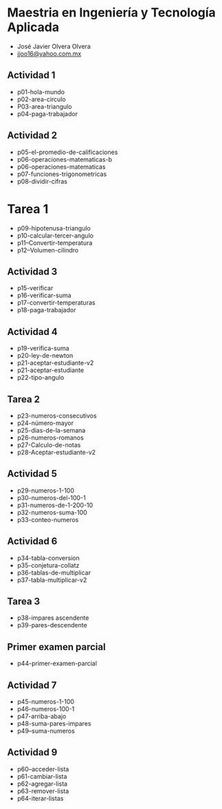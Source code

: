 # Maestria en Ingeniería y Tecnología Aplicada  

- José Javier Olvera Olvera
- jjoo16@yahoo.com.mx

## Actividad 1 

- p01-hola-mundo
- p02-area-circulo 
- P03-area-triangulo
- p04-paga-trabajador

## Actividad 2 
- p05-el-promedio-de-calificaciones
- p06-operaciones-matematicas-b
- p06-operaciones-matematicas
- p07-funciones-trigonometricas
- p08-dividir-cifras

# Tarea 1
- p09-hipotenusa-triangulo
- p10-calcular-tercer-angulo
- p11–Convertir-temperatura
- p12–Volumen-cilindro


## Actividad 3
- p15-verificar
- p16-verificar-suma
- p17-convertir-temperaturas
- p18-paga-trabajador

## Actividad 4
- p19-verifica-suma
- p20-ley-de-newton
- p21-aceptar-estudiante-v2
- p21-aceptar-estudiante
- p22-tipo-angulo

## Tarea 2
- p23-numeros-consecutivos
- p24-número-mayor
- p25-dias-de-la-semana
- p26-numeros-romanos
- p27-Calculo-de-notas
- p28-Aceptar-estudiante-v2


## Actividad 5
- p29-numeros-1-100
- p30-numeros-del-100-1
- p31-numeros-de-1-200-10
- p32-numeros-suma-100
- p33-conteo-numeros

## Actividad 6
- p34-tabla-conversion
- p35-conjetura-collatz
- p36-tablas-de-multiplicar
- p37-tabla-multiplicar-v2

## Tarea 3
- p38-impares ascendente
- p39-pares-descendente

## Primer examen parcial
- p44-primer-examen-parcial

## Actividad 7
- p45-numeros-1-100
- p46-numeros-100-1
- p47-arriba-abajo
- p48-suma-pares-impares
- p49–suma-numeros

## Actividad 9
- p60–acceder-lista
- p61-cambiar-lista
- p62-agregar-lista
- p63-remover-lista
- p64-iterar-listas
